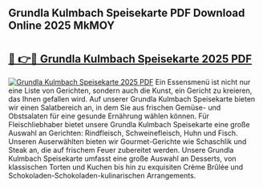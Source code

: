 ## Grundla Kulmbach Speisekarte PDF Download Online 2025 MkMOY

# <h2><a href="http://gc7v4w.nevu.top/?p=Grundla+Kulmbach+Speisekarte">🔗 👉🔴 Grundla Kulmbach Speisekarte 2025 PDF</a></h2>

[![Grundla Kulmbach Speisekarte 2025 PDF](https://i.imgur.com/dBaPXMq.png)](http://gc7v4w.nevu.top/?p=Grundla+Kulmbach+Speisekarte)
Ein Essensmenü ist nicht nur eine Liste von Gerichten, sondern auch die Kunst, ein Gericht zu kreieren, das Ihnen gefallen wird. Auf unserer Grundla Kulmbach Speisekarte bieten wir einen Salatbereich an, in dem Sie aus frischen Gemüse- und Obstsalaten für eine gesunde Ernährung wählen können. Für Fleischliebhaber bietet unsere Grundla Kulmbach Speisekarte eine große Auswahl an Gerichten: Rindfleisch, Schweinefleisch, Huhn und Fisch. Unseren Auserwählten bieten wir Gourmet-Gerichte wie Schaschlik und Steak an, die auf frischem Feuer zubereitet werden. Unsere Grundla Kulmbach Speisekarte umfasst eine große Auswahl an Desserts, von klassischen Torten und Kuchen bis hin zu exquisiten Crème Brûlée und Schokoladen-Schokoladen-kulinarischen Arrangements.
